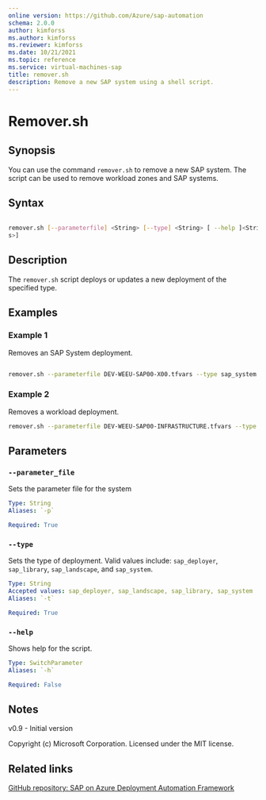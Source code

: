 ```yaml
---
online version: https://github.com/Azure/sap-automation
schema: 2.0.0
author: kimforss
ms.author: kimforss
ms.reviewer: kimforss
ms.date: 10/21/2021
ms.topic: reference
ms.service: virtual-machines-sap
title: remover.sh
description: Remove a new SAP system using a shell script.
---
```


# Remover.sh

## Synopsis
You can use the command `remover.sh` to remove a new SAP system. The script can be used to remove workload zones and SAP systems.

## Syntax

```bash

remover.sh [--parameterfile] <String> [--type] <String> [ --help ]<String>]
s>]
```

## Description
The `remover.sh` script deploys or updates a new deployment of the specified type.

## Examples

### Example 1

Removes an SAP System deployment.

```bash

remover.sh --parameterfile DEV-WEEU-SAP00-X00.tfvars --type sap_system
```

### Example 2

Removes a workload deployment.

```bash
remover.sh --parameterfile DEV-WEEU-SAP00-INFRASTRUCTURE.tfvars --type sap_landscape
```

## Parameters

### `--parameter_file`
Sets the parameter file for the system

```yaml
Type: String
Aliases: `-p`

Required: True
```

### `--type`
Sets the type of deployment. Valid values include: `sap_deployer`, `sap_library`, `sap_landscape`, and `sap_system`.

```yaml
Type: String
Accepted values: sap_deployer, sap_landscape, sap_library, sap_system
Aliases: `-t`

Required: True
```

### `--help`
Shows help for the script.

```yaml
Type: SwitchParameter
Aliases: `-h`

Required: False
```


## Notes
v0.9 - Initial version


Copyright (c) Microsoft Corporation.
Licensed under the MIT license.

## Related links

[GitHub repository: SAP on Azure Deployment Automation Framework](https://github.com/Azure/sap-automation)

